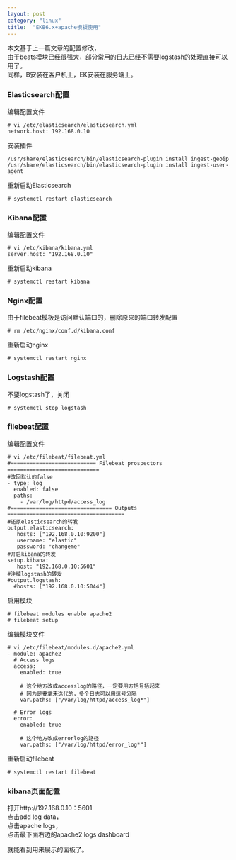 ```yaml
---
layout: post
category: "linux"
title:  "EKB6.x+apache模板使用"
---
```


本文基于上一篇文章的配置修改，  
由于beats模块已经很强大，部分常用的日志已经不需要logstash的处理直接可以用了。    
同样，B安装在客户机上，EK安装在服务端上。  

<!-- more -->

### Elasticsearch配置
编辑配置文件
```
# vi /etc/elasticsearch/elasticsearch.yml
network.host: 192.168.0.10
```
安装插件
```
/usr/share/elasticsearch/bin/elasticsearch-plugin install ingest-geoip
/usr/share/elasticsearch/bin/elasticsearch-plugin install ingest-user-agent
```
重新启动Elasticsearch
```
# systemctl restart elasticsearch
```

### Kibana配置
编辑配置文件
```
# vi /etc/kibana/kibana.yml
server.host: "192.168.0.10"
```
重新启动kibana
```
# systemctl restart kibana
```

### Nginx配置
由于filebeat模板是访问默认端口的，删除原来的端口转发配置
```
# rm /etc/nginx/conf.d/kibana.conf
```
重新启动nginx
```
# systemctl restart nginx
```

### Logstash配置
不要logstash了，关闭
```
# systemctl stop logstash
```

### filebeat配置
编辑配置文件
```
# vi /etc/filebeat/filebeat.yml
#=========================== Filebeat prospectors =============================
#改回默认的false
- type: log
  enabled: false
  paths:
    - /var/log/httpd/access_log
#================================ Outputs =====================================
#还原elasticsearch的转发
output.elasticsearch:
   hosts: ["192.168.0.10:9200"]
   username: "elastic"
   password: "changeme"
#开启kibana的转发
setup.kibana:
   host: "192.168.0.10:5601"
#注掉logstash的转发
#output.logstash:
  #hosts: ["192.168.0.10:5044"]
```
启用模块
```
# filebeat modules enable apache2
# filebeat setup
```
编辑模块文件
```
# vi /etc/filebeat/modules.d/apache2.yml
- module: apache2
  # Access logs
  access:
    enabled: true

    # 这个地方改成accesslog的路径，一定要用方括号括起来
    # 因为是要拿来迭代的，多个日志可以用逗号分隔
    var.paths: ["/var/log/httpd/access_log*"]

  # Error logs
  error:
    enabled: true

    # 这个地方改成errorlog的路径
    var.paths: ["/var/log/httpd/error_log*"]
```
重新启动filebeat
```
# systemctl restart filebeat
```

### kibana页面配置
打开http://192.168.0.10：5601    
点击add log data，  
点击apache logs，    
点击最下面右边的apache2 logs dashboard 

就能看到用来展示的面板了。  


